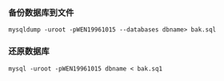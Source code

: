 ### 备份数据库到文件
```
mysqldump -uroot -pWEN19961015 --databases dbname> bak.sql
```
### 还原数据库
```
mysql -uroot -pWEN19961015 dbname < bak.sq1
```